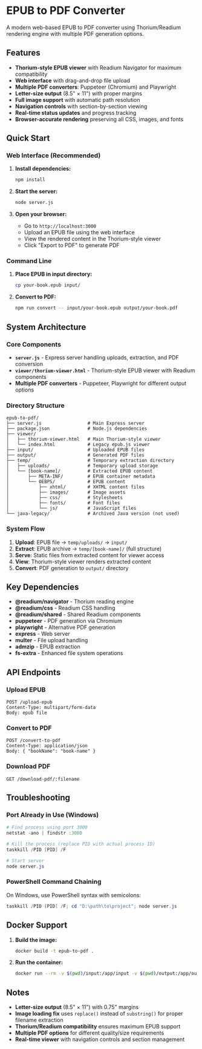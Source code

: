 # EPUB to PDF Converter

A modern web-based EPUB to PDF converter using Thorium/Readium rendering engine with multiple PDF generation options.

## Features
- **Thorium-style EPUB viewer** with Readium Navigator for maximum compatibility
- **Web interface** with drag-and-drop file upload
- **Multiple PDF converters**: Puppeteer (Chromium) and Playwright
- **Letter-size output** (8.5" × 11") with proper margins
- **Full image support** with automatic path resolution
- **Navigation controls** with section-by-section viewing
- **Real-time status updates** and progress tracking
- **Browser-accurate rendering** preserving all CSS, images, and fonts

## Quick Start

### Web Interface (Recommended)

1. **Install dependencies:**
   ```bash
   npm install
   ```

2. **Start the server:**
   ```bash
   node server.js
   ```

3. **Open your browser:**
   - Go to `http://localhost:3000`
   - Upload an EPUB file using the web interface
   - View the rendered content in the Thorium-style viewer
   - Click "Export to PDF" to generate PDF

### Command Line

1. **Place EPUB in input directory:**
   ```bash
   cp your-book.epub input/
   ```

2. **Convert to PDF:**
   ```bash
   npm run convert -- input/your-book.epub output/your-book.pdf
   ```

## System Architecture

### Core Components
- **`server.js`** - Express server handling uploads, extraction, and PDF conversion
- **`viewer/thorium-viewer.html`** - Thorium-style EPUB viewer with Readium components
- **Multiple PDF converters** - Puppeteer, Playwright for different output options

### Directory Structure
```
epub-to-pdf/
├── server.js                 # Main Express server
├── package.json              # Node.js dependencies
├── viewer/
│   ├── thorium-viewer.html   # Main Thorium-style viewer
│   └── index.html            # Legacy epub.js viewer
├── input/                    # Uploaded EPUB files
├── output/                   # Generated PDF files
├── temp/                     # Temporary extraction directory
│   ├── uploads/              # Temporary upload storage
│   └── [book-name]/          # Extracted EPUB content
│       ├── META-INF/         # EPUB container metadata
│       └── OEBPS/            # EPUB content
│           ├── xhtml/        # XHTML content files
│           ├── images/       # Image assets
│           ├── css/          # Stylesheets
│           ├── fonts/        # Font files
│           └── js/           # JavaScript files
└── java-legacy/              # Archived Java version (not used)
```

### System Flow
1. **Upload**: EPUB file → `temp/uploads/` → `input/`
2. **Extract**: EPUB archive → `temp/[book-name]/` (full structure)
3. **Serve**: Static files from extracted content for viewer access
4. **View**: Thorium-style viewer renders extracted content
5. **Convert**: PDF generation to `output/` directory

## Key Dependencies
- **@readium/navigator** - Thorium reading engine
- **@readium/css** - Readium CSS handling
- **@readium/shared** - Shared Readium components
- **puppeteer** - PDF generation via Chromium
- **playwright** - Alternative PDF generation
- **express** - Web server
- **multer** - File upload handling
- **admzip** - EPUB extraction
- **fs-extra** - Enhanced file system operations

## API Endpoints

### Upload EPUB
```
POST /upload-epub
Content-Type: multipart/form-data
Body: epub file
```

### Convert to PDF
```
POST /convert-to-pdf
Content-Type: application/json
Body: { "bookName": "book-name" }
```

### Download PDF
```
GET /download-pdf/:filename
```

## Troubleshooting

### Port Already in Use (Windows)
```powershell
# Find process using port 3000
netstat -ano | findstr :3000

# Kill the process (replace PID with actual process ID)
taskkill /PID [PID] /F

# Start server
node server.js
```

### PowerShell Command Chaining
On Windows, use PowerShell syntax with semicolons:
```powershell
taskkill /PID [PID] /F; cd "D:\path\to\project"; node server.js
```

## Docker Support

1. **Build the image:**
   ```bash
   docker build -t epub-to-pdf .
   ```

2. **Run the container:**
   ```bash
   docker run --rm -v $(pwd)/input:/app/input -v $(pwd)/output:/app/output epub-to-pdf
   ```

## Notes
- **Letter-size output** (8.5" × 11") with 0.75" margins
- **Image loading fix** uses `replace()` instead of `substring()` for proper filename extraction
- **Thorium/Readium compatibility** ensures maximum EPUB support
- **Multiple PDF options** for different quality/size requirements
- **Real-time viewer** with navigation controls and section management 